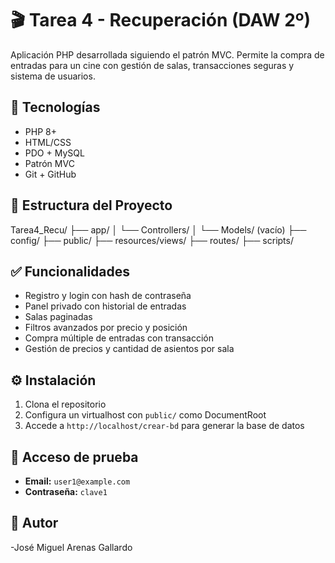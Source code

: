 # 🎬 Tarea 4 - Recuperación (DAW 2º)

Aplicación PHP desarrollada siguiendo el patrón MVC. Permite la compra de entradas para un cine con gestión de salas, transacciones seguras y sistema de usuarios.

## 🔧 Tecnologías

- PHP 8+
- HTML/CSS
- PDO + MySQL
- Patrón MVC
- Git + GitHub

## 🧩 Estructura del Proyecto
Tarea4_Recu/
├── app/
│ └── Controllers/
│ └── Models/ (vacío)
├── config/
├── public/
├── resources/views/
├── routes/
├── scripts/


## ✅ Funcionalidades

- Registro y login con hash de contraseña
- Panel privado con historial de entradas
- Salas paginadas
- Filtros avanzados por precio y posición
- Compra múltiple de entradas con transacción
- Gestión de precios y cantidad de asientos por sala

## ⚙️ Instalación

1. Clona el repositorio
2. Configura un virtualhost con `public/` como DocumentRoot
3. Accede a `http://localhost/crear-bd` para generar la base de datos

## 🧪 Acceso de prueba

- **Email:** `user1@example.com`
- **Contraseña:** `clave1`

## 📘 Autor
-José Miguel Arenas Gallardo

